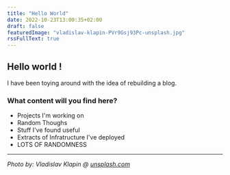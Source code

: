 ```yaml
---
title: "Hello World"
date: 2022-10-23T13:00:35+02:00
draft: false
featuredImage: "vladislav-klapin-PVr9Gsj93Pc-unsplash.jpg"
rssFullText: true
---
```


## Hello world !
I have been toying around with the idea of rebuilding a blog.

### What content will you find here?
* Projects I'm working on
* Random Thoughs
* Stuff I've found useful
* Extracts of Infratructure I've deployed
* LOTS OF RANDOMNESS

---
_Photo by: Vladislav Klapin @ [unsplash.com](https://unsplash.com/photos/PVr9Gsj93Pc)_